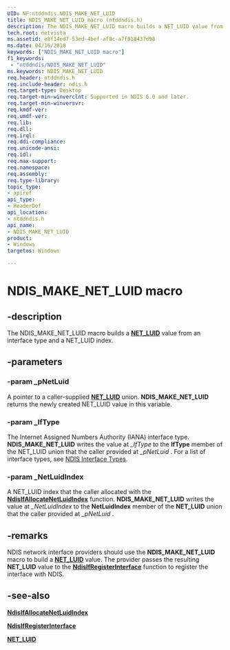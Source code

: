 ```yaml
---
UID: NF:ntddndis.NDIS_MAKE_NET_LUID
title: NDIS_MAKE_NET_LUID macro (ntddndis.h)
description: The NDIS_MAKE_NET_LUID macro builds a NET_LUID value from an interface type and a NET_LUID index.
tech.root: netvista
ms.assetid: e8f14ed7-53ed-4bef-af8c-a7f818437d98
ms.date: 04/16/2018
keywords: ["NDIS_MAKE_NET_LUID macro"]
f1_keywords:
 - "ntddndis/NDIS_MAKE_NET_LUID"
ms.keywords: NDIS_MAKE_NET_LUID
req.header: ntddndis.h
req.include-header: ndis.h
req.target-type: Desktop
req.target-min-winverclnt: Supported in NDIS 6.0 and later.
req.target-min-winversvr:
req.kmdf-ver:
req.umdf-ver:
req.lib:
req.dll:
req.irql: 
req.ddi-compliance:
req.unicode-ansi:
req.idl:
req.max-support:
req.namespace:
req.assembly:
req.type-library: 
topic_type: 
- apiref
api_type: 
- HeaderDef
api_location: 
- ntddndis.h
api_name: 
- NDIS_MAKE_NET_LUID
product:
- Windows
targetos: Windows

---
```


# NDIS_MAKE_NET_LUID macro


## -description

The NDIS_MAKE_NET_LUID macro builds a [**NET_LUID**](https://docs.microsoft.com/windows/desktop/api/ifdef/ns-ifdef-net_luid_lh) value from an interface type and a NET_LUID index.

## -parameters

### -param _pNetLuid

A pointer to a caller-supplied [**NET_LUID**](https://docs.microsoft.com/windows/desktop/api/ifdef/ns-ifdef-net_luid_lh) union. **NDIS_MAKE_NET_LUID** returns the newly created NET_LUID value in this variable.

### -param _IfType

The Internet Assigned Numbers Authority (IANA) interface type. **NDIS_MAKE_NET_LUID** writes the value at *\_IfType* to the **IfType** member of the NET_LUID union that the caller provided at *\_pNetLuid* . For a list of interface types, see [NDIS Interface Types](https://docs.microsoft.com/windows-hardware/drivers/network/ndis-interface-types).

### -param _NetLuidIndex

A NET_LUID index that the caller allocated with the [**NdisIfAllocateNetLuidIndex**](../ndis/nf-ndis-ndisifallocatenetluidindex.md) function. **NDIS_MAKE_NET_LUID** writes the value at *\_NetLuidIndex* to the **NetLuidIndex** member of the **NET_LUID** union that the caller provided at *\_pNetLuid* .

## -remarks

NDIS network interface providers should use the **NDIS_MAKE_NET_LUID** macro to build a [**NET_LUID**](https://docs.microsoft.com/windows/desktop/api/ifdef/ns-ifdef-net_luid_lh) value. The provider passes the resulting **NET_LUID** value to the [**NdisIfRegisterInterface**](../ndis/nf-ndis-ndisifregisterinterface.md) function to register the interface with NDIS.

## -see-also

[**NdisIfAllocateNetLuidIndex**](../ndis/nf-ndis-ndisifallocatenetluidindex.md)

[**NdisIfRegisterInterface**](../ndis/nf-ndis-ndisifregisterinterface.md)

[**NET_LUID**](https://docs.microsoft.com/windows/desktop/api/ifdef/ns-ifdef-net_luid_lh)
